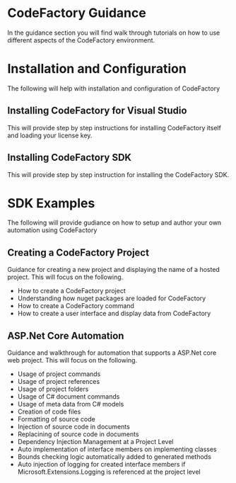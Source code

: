 # CodeFactory Guidance
In the guidance section you will find walk through tutorials on how to use different aspects of the CodeFactory environment. 

# Installation and Configuration
The following will help with installation and configuration of CodeFactory

## Installing CodeFactory for Visual Studio
This will provide step by step instructions for installing CodeFactory itself and loading your license key.


## Installing CodeFactory SDK 
This will provide step by step instruction for installing the CodeFactory SDK.

# SDK Examples
The following will provide gudiance on how to setup and author your own automation using CodeFactory

## Creating a CodeFactory Project
Guidance for creating a new project and displaying the name of a hosted project. This will focus on the following.
 - How to create a CodeFactory project
 - Understanding how nuget packages are loaded for CodeFactory
 - How to create a CodeFactory command
 - How to create a user interface and display data from CodeFactory

## ASP.Net Core Automation

Guidance and walkthrough for automation that supports a ASP.Net core web project. This will focus on the following.

 - Usage of project commands
 - Usage of project references
 - Usage of project folders
 - Usage of C# document commands
 - Usage of meta data from C# models
 - Creation of code files  
 - Formatting of source code
 - Injection of source code in documents
 - Replacining of source code in documents
 - Dependency Injection Management at a Project Level
 - Auto implementation of interface members on implementing classes
 - Bounds checking logic automatically added to generated methods
 - Auto injection of logging for created interface members if Microsoft.Extensions.Logging is referenced at the project level
 
